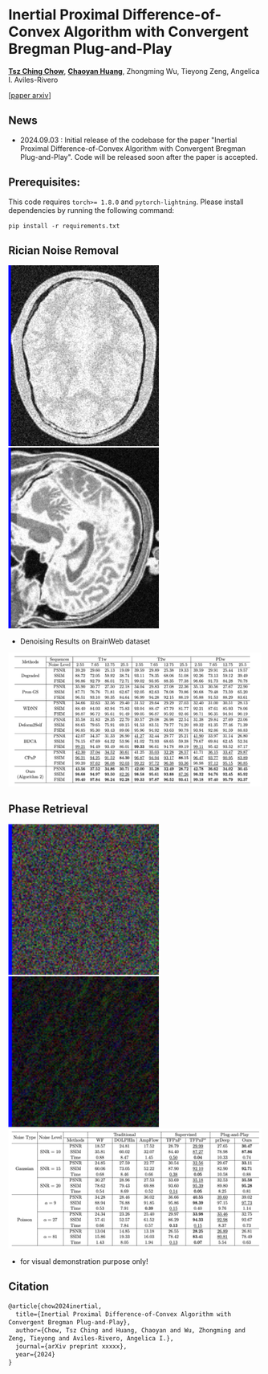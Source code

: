 # Inertial Proximal Difference-of-Convex Algorithm with Convergent Bregman Plug-and-Play
[**Tsz Ching Chow**](https://github.com/nicholechow), [**Chaoyan Huang**](https://scholar.google.com/citations?user=Sun7dRgAAAAJ&hl=en&oi=ao), Zhongming Wu, Tieyong Zeng, Angelica I. Aviles-Rivero

<!-- xxxxx  needs to be filled in -->
[[paper arxiv](https://arxiv.org/pdf/xxxxx.pdf)]  

## News
- 2024.09.03 : Initial release of the codebase for the paper "Inertial Proximal Difference-of-Convex Algorithm with Convergent Bregman Plug-and-Play". Code will be released soon after the paper is accepted.

## Prerequisites:
This code requires `torch>= 1.8.0` and `pytorch-lightning`. Please install dependencies by running the following command:
```
pip install -r requirements.txt
```



Rician Noise Removal 
----------
[<img src="./raw/PDw.gif" width="300px"/>](https://imgsli.com/MjkyNzc1) 
[<img src="./raw/T2w.gif" width="300px"/>](https://imgsli.com/MjkyNzcz) 

- Denoising Results on BrainWeb dataset

<img src="raw/rician_table.png" width="600px"/> 



Phase Retrieval
----------
[<img src="./raw/Pollen.gif" width="300px"/>](https://imgsli.com/MjkyNzc1) 
[<img src="./raw/TadpoleGalaxy.gif" width="300px"/>](https://imgsli.com/MjkyNzcz) 
<img src="raw/pr_table.png" width="600px"/> 
* for visual demonstration purpose only! 




Citation
----------
```
@article{chow2024inertial,
  title={Inertial Proximal Difference-of-Convex Algorithm with Convergent Bregman Plug-and-Play},
  author={Chow, Tsz Ching and Huang, Chaoyan and Wu, Zhongming and Zeng, Tieyong and Aviles-Rivero, Angelica I.},
  journal={arXiv preprint xxxxx},
  year={2024}
}

```